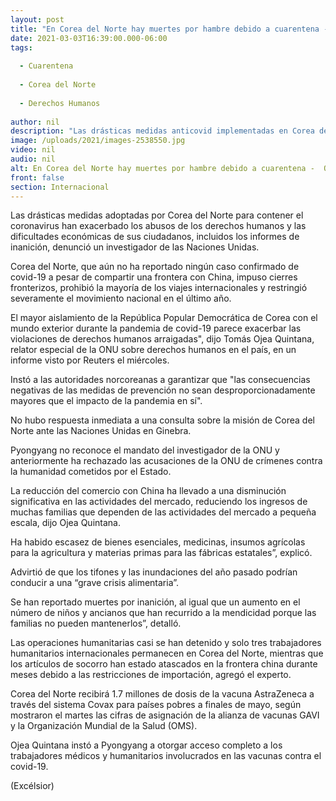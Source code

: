 ```yaml
---
layout: post
title: "En Corea del Norte hay muertes por hambre debido a cuarentena -  ONU"
date: 2021-03-03T16:39:00.000-06:00
tags:
  
  - Cuarentena
  
  - Corea del Norte
  
  - Derechos Humanos
  
author: nil
description: "Las drásticas medidas anticovid implementadas en Corea del Norte están provocando muertes por inanición y mayor represión, denuncia la ONU"
image: /uploads/2021/images-2538550.jpg
video: nil
audio: nil
alt: En Corea del Norte hay muertes por hambre debido a cuarentena -  ONU
front: false
section: Internacional
---
```


Las drásticas medidas adoptadas por Corea del Norte para contener el coronavirus han exacerbado los abusos de los derechos humanos y las dificultades económicas de sus ciudadanos, incluidos los informes de inanición, denunció un investigador de las Naciones Unidas.

Corea del Norte, que aún no ha reportado ningún caso confirmado de covid-19 a pesar de compartir una frontera con China, impuso cierres fronterizos, prohibió la mayoría de los viajes internacionales y restringió severamente el movimiento nacional en el último año.

El mayor aislamiento de la República Popular Democrática de Corea con el mundo exterior durante la pandemia de covid-19 parece exacerbar las violaciones de derechos humanos arraigadas", dijo Tomás Ojea Quintana, relator especial de la ONU sobre derechos humanos en el país, en un informe visto por Reuters el miércoles.

Instó a las autoridades norcoreanas a garantizar que "las consecuencias negativas de las medidas de prevención no sean desproporcionadamente mayores que el impacto de la pandemia en sí".

No hubo respuesta inmediata a una consulta sobre la misión de Corea del Norte ante las Naciones Unidas en Ginebra.

Pyongyang no reconoce el mandato del investigador de la ONU y anteriormente ha rechazado las acusaciones de la ONU de crímenes contra la humanidad cometidos por el Estado.

La reducción del comercio con China ha llevado a una disminución significativa en las actividades del mercado, reduciendo los ingresos de muchas familias que dependen de las actividades del mercado a pequeña escala, dijo Ojea Quintana.

Ha habido escasez de bienes esenciales, medicinas, insumos agrícolas para la agricultura y materias primas para las fábricas estatales”, explicó.

Advirtió de que los tifones y las inundaciones del año pasado podrían conducir a una “grave crisis alimentaria”.

Se han reportado muertes por inanición, al igual que un aumento en el número de niños y ancianos que han recurrido a la mendicidad porque las familias no pueden mantenerlos”, detalló.

Las operaciones humanitarias casi se han detenido y solo tres trabajadores humanitarios internacionales permanecen en Corea del Norte, mientras que los artículos de socorro han estado atascados en la frontera china durante meses debido a las restricciones de importación, agregó el experto.

Corea del Norte recibirá 1.7 millones de dosis de la vacuna AstraZeneca a través del sistema Covax para países pobres a finales de mayo, según mostraron el martes las cifras de asignación de la alianza de vacunas GAVI y la Organización Mundial de la Salud (OMS).

Ojea Quintana instó a Pyongyang a otorgar acceso completo a los trabajadores médicos y humanitarios involucrados en las vacunas contra el covid-19.

(Excélsior)